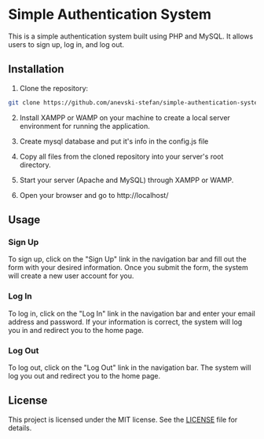
# Simple Authentication System

This is a simple authentication system built using PHP and MySQL. It allows users to sign up, log in, and log out.




## Installation

1. Clone the repository:

```bash
git clone https://github.com/anevski-stefan/simple-authentication-system.git

```

2. Install XAMPP or WAMP on your machine to create a local server environment for running the application.

3. Create mysql database and put it's info in the config.js file

4. Copy all files from the cloned repository into your server's root directory.

5. Start your server (Apache and MySQL) through XAMPP or WAMP.

6. Open your browser and go to http://localhost/



## Usage

### Sign Up

To sign up, click on the "Sign Up" link in the navigation bar and fill out the form with your desired information. Once you submit the form, the system will create a new user account for you.

### Log In

To log in, click on the "Log In" link in the navigation bar and enter your email address and password. If your information is correct, the system will log you in and redirect you to the home page.

### Log Out

To log out, click on the "Log Out" link in the navigation bar. The system will log you out and redirect you to the home page.



## License

This project is licensed under the MIT license. See the [LICENSE](./LICENSE) file for details.
